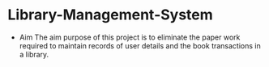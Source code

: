 # Library-Management-System
- Aim
The aim purpose of this project is to eliminate the paper work required to maintain records of user details and the book transactions in a library. 


